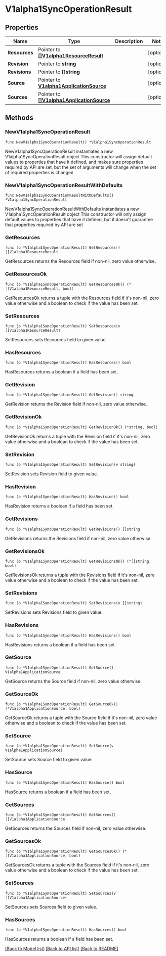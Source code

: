# V1alpha1SyncOperationResult

## Properties

Name | Type | Description | Notes
------------ | ------------- | ------------- | -------------
**Resources** | Pointer to [**[]V1alpha1ResourceResult**](V1alpha1ResourceResult.md) |  | [optional] 
**Revision** | Pointer to **string** |  | [optional] 
**Revisions** | Pointer to **[]string** |  | [optional] 
**Source** | Pointer to [**V1alpha1ApplicationSource**](V1alpha1ApplicationSource.md) |  | [optional] 
**Sources** | Pointer to [**[]V1alpha1ApplicationSource**](V1alpha1ApplicationSource.md) |  | [optional] 

## Methods

### NewV1alpha1SyncOperationResult

`func NewV1alpha1SyncOperationResult() *V1alpha1SyncOperationResult`

NewV1alpha1SyncOperationResult instantiates a new V1alpha1SyncOperationResult object
This constructor will assign default values to properties that have it defined,
and makes sure properties required by API are set, but the set of arguments
will change when the set of required properties is changed

### NewV1alpha1SyncOperationResultWithDefaults

`func NewV1alpha1SyncOperationResultWithDefaults() *V1alpha1SyncOperationResult`

NewV1alpha1SyncOperationResultWithDefaults instantiates a new V1alpha1SyncOperationResult object
This constructor will only assign default values to properties that have it defined,
but it doesn't guarantee that properties required by API are set

### GetResources

`func (o *V1alpha1SyncOperationResult) GetResources() []V1alpha1ResourceResult`

GetResources returns the Resources field if non-nil, zero value otherwise.

### GetResourcesOk

`func (o *V1alpha1SyncOperationResult) GetResourcesOk() (*[]V1alpha1ResourceResult, bool)`

GetResourcesOk returns a tuple with the Resources field if it's non-nil, zero value otherwise
and a boolean to check if the value has been set.

### SetResources

`func (o *V1alpha1SyncOperationResult) SetResources(v []V1alpha1ResourceResult)`

SetResources sets Resources field to given value.

### HasResources

`func (o *V1alpha1SyncOperationResult) HasResources() bool`

HasResources returns a boolean if a field has been set.

### GetRevision

`func (o *V1alpha1SyncOperationResult) GetRevision() string`

GetRevision returns the Revision field if non-nil, zero value otherwise.

### GetRevisionOk

`func (o *V1alpha1SyncOperationResult) GetRevisionOk() (*string, bool)`

GetRevisionOk returns a tuple with the Revision field if it's non-nil, zero value otherwise
and a boolean to check if the value has been set.

### SetRevision

`func (o *V1alpha1SyncOperationResult) SetRevision(v string)`

SetRevision sets Revision field to given value.

### HasRevision

`func (o *V1alpha1SyncOperationResult) HasRevision() bool`

HasRevision returns a boolean if a field has been set.

### GetRevisions

`func (o *V1alpha1SyncOperationResult) GetRevisions() []string`

GetRevisions returns the Revisions field if non-nil, zero value otherwise.

### GetRevisionsOk

`func (o *V1alpha1SyncOperationResult) GetRevisionsOk() (*[]string, bool)`

GetRevisionsOk returns a tuple with the Revisions field if it's non-nil, zero value otherwise
and a boolean to check if the value has been set.

### SetRevisions

`func (o *V1alpha1SyncOperationResult) SetRevisions(v []string)`

SetRevisions sets Revisions field to given value.

### HasRevisions

`func (o *V1alpha1SyncOperationResult) HasRevisions() bool`

HasRevisions returns a boolean if a field has been set.

### GetSource

`func (o *V1alpha1SyncOperationResult) GetSource() V1alpha1ApplicationSource`

GetSource returns the Source field if non-nil, zero value otherwise.

### GetSourceOk

`func (o *V1alpha1SyncOperationResult) GetSourceOk() (*V1alpha1ApplicationSource, bool)`

GetSourceOk returns a tuple with the Source field if it's non-nil, zero value otherwise
and a boolean to check if the value has been set.

### SetSource

`func (o *V1alpha1SyncOperationResult) SetSource(v V1alpha1ApplicationSource)`

SetSource sets Source field to given value.

### HasSource

`func (o *V1alpha1SyncOperationResult) HasSource() bool`

HasSource returns a boolean if a field has been set.

### GetSources

`func (o *V1alpha1SyncOperationResult) GetSources() []V1alpha1ApplicationSource`

GetSources returns the Sources field if non-nil, zero value otherwise.

### GetSourcesOk

`func (o *V1alpha1SyncOperationResult) GetSourcesOk() (*[]V1alpha1ApplicationSource, bool)`

GetSourcesOk returns a tuple with the Sources field if it's non-nil, zero value otherwise
and a boolean to check if the value has been set.

### SetSources

`func (o *V1alpha1SyncOperationResult) SetSources(v []V1alpha1ApplicationSource)`

SetSources sets Sources field to given value.

### HasSources

`func (o *V1alpha1SyncOperationResult) HasSources() bool`

HasSources returns a boolean if a field has been set.


[[Back to Model list]](../README.md#documentation-for-models) [[Back to API list]](../README.md#documentation-for-api-endpoints) [[Back to README]](../README.md)


